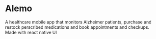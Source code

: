 # Alemo
A healthcare mobile app that monitors Alzheimer patients, purchase and restock perscribed medications and book appointments and checkups. Made with react native UI 
